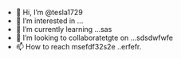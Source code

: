 - 👋 Hi, I’m @tesla1729
- 👀 I’m interested in ...
- 🌱 I’m currently learning ...sas
- 💞️ I’m looking to collaboratetgte on ...sdsdwfwfe
- 📫 How to reach msefdf32s2e ..erfefr.

<!---dgd
tesla1729/tesla1729 is a ✨ special ✨ repository because its `README.md` (this file) appears on your GitHub profile.
You can click the Preview link to take a look at your changes.
--->
